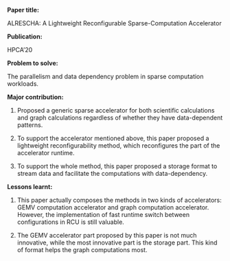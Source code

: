 **Paper title:**

ALRESCHA: A Lightweight Reconfigurable Sparse-Computation Accelerator

**Publication:**

HPCA’20

**Problem to solve:**

The parallelism and data dependency problem in sparse computation workloads.

**Major contribution:**

1.  Proposed a generic sparse accelerator for both scientific calculations and
    graph calculations regardless of whether they have data-dependent patterns.

2.  To support the accelerator mentioned above, this paper proposed a
    lightweight reconfigurability method, which reconfigures the part of the
    accelerator runtime.

3.  To support the whole method, this paper proposed a storage format to stream
    data and facilitate the computations with data-dependency.

**Lessons learnt:**

1.  This paper actually composes the methods in two kinds of accelerators: GEMV
    computation accelerator and graph computation accelerator. However, the
    implementation of fast runtime switch between configurations in RCU is still
    valuable.

2.  The GEMV accelerator part proposed by this paper is not much innovative,
    while the most innovative part is the storage part. This kind of format
    helps the graph computations most.

